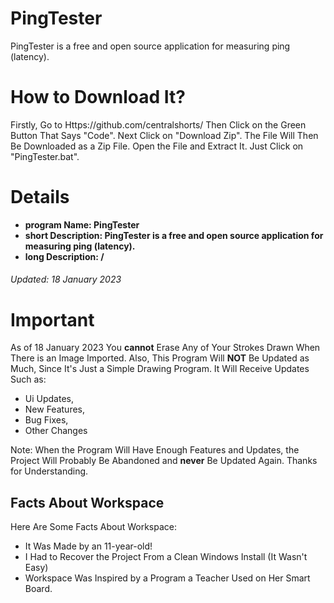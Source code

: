 

# PingTester
PingTester is a free and open source application for measuring ping (latency).

# How to Download It?
Firstly, Go to Https://github.com/centralshorts/ Then Click on the Green Button That Says "Code". Next Click on "Download Zip". The File Will Then Be Downloaded as a Zip File. Open the File and Extract It. Just Click on "PingTester.bat".

# Details
 - **program Name: PingTester**
 -  **short Description: PingTester is a free and open source application for measuring ping (latency).**
 -  **long Description: /**

###### Updated: 18 January 2023

# Important
As of 18 January 2023 You **cannot** Erase Any of Your Strokes Drawn When There is an Image Imported. Also, This Program Will **NOT** Be Updated as Much, Since It's Just a Simple Drawing Program. It Will Receive Updates Such as:
- Ui Updates,
- New Features,
- Bug Fixes,
- Other Changes

Note: When the Program Will Have Enough Features and Updates, the Project Will Probably Be Abandoned and **never** Be Updated Again. Thanks for Understanding.

## Facts About Workspace
Here Are Some Facts About Workspace:
- It Was Made by an 11-year-old!
- I Had to Recover the Project From a Clean Windows Install (It Wasn't Easy)
- Workspace Was Inspired by a Program a Teacher Used on Her Smart Board.
